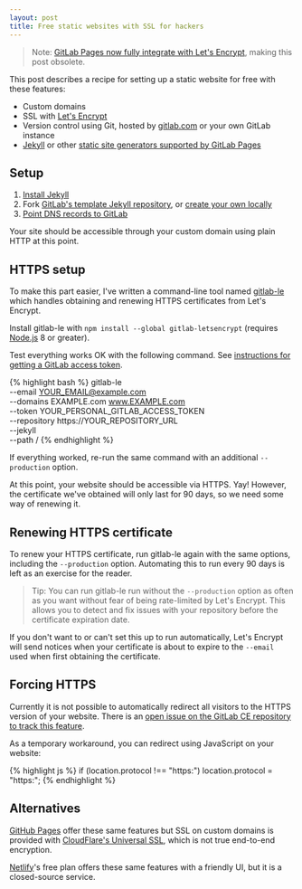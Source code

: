 ```yaml
---
layout: post
title: Free static websites with SSL for hackers
---
```


> Note: [GitLab Pages now fully integrate with Let's Encrypt](https://docs.gitlab.com/ee/user/project/pages/custom_domains_ssl_tls_certification/lets_encrypt_integration.html), making this post obsolete.

This post describes a recipe for setting up a static website for free with these features:

* Custom domains
* SSL with [Let's Encrypt](https://letsencrypt.org/)
* Version control using Git, hosted by [gitlab.com](https://gitlab.com) or your own GitLab instance
* [Jekyll](https://jekyllrb.com/) or other [static site generators supported by GitLab Pages](https://about.gitlab.com/2016/06/17/ssg-overview-gitlab-pages-part-3-examples-ci/)

## Setup

1. [Install Jekyll](https://jekyllrb.com/docs/installation/)
2. Fork [GitLab's template Jekyll repository](https://gitlab.com/pages/jekyll#getting-started), or [create your own locally](https://gitlab.com/pages/jekyll#using-jekyll-locally)
3. [Point DNS records to GitLab](https://docs.gitlab.com/ee/user/project/pages/getting_started_part_three.html#dns-records)

Your site should be accessible through your custom domain using plain HTTP at this point.

## HTTPS setup

To make this part easier, I've written a command-line tool named [gitlab-le](https://github.com/rolodato/gitlab-letsencrypt) which handles obtaining and renewing HTTPS certificates from Let's Encrypt.

Install gitlab-le with `npm install --global gitlab-letsencrypt` (requires [Node.js](https://nodejs.org/en/) 8 or greater).

Test everything works OK with the following command.
See [instructions for getting a GitLab access token](https://docs.gitlab.com/ce/user/profile/personal_access_tokens.html).

{% highlight bash %}
gitlab-le \
  --email YOUR_EMAIL@example.com \
  --domains EXAMPLE.com www.EXAMPLE.com \
  --token YOUR_PERSONAL_GITLAB_ACCESS_TOKEN \
  --repository https://YOUR_REPOSITORY_URL \
  --jekyll \
  --path /
{% endhighlight %}

If everything worked, re-run the same command with an additional `--production` option.

At this point, your website should be accessible via HTTPS. Yay!
However, the certificate we've obtained will only last for 90 days, so we need some way of renewing it.

## Renewing HTTPS certificate

To renew your HTTPS certificate, run gitlab-le again with the same options, including the `--production` option.
Automating this to run every 90 days is left as an exercise for the reader.

> Tip: You can run gitlab-le run without the `--production` option as often as you want without fear of being rate-limited by Let's Encrypt. This allows you to detect and fix issues with your repository before the certificate expiration date.

If you don't want to or can't set this up to run automatically, Let's Encrypt will send notices when your certificate is about to expire to the `--email` used when first obtaining the certificate.

## Forcing HTTPS

Currently it is not possible to automatically redirect all visitors to the HTTPS version of your website.
There is an [open issue on the GitLab CE repository to track this feature](https://gitlab.com/gitlab-org/gitlab-ce/issues/28857).

As a temporary workaround, you can redirect using JavaScript on your website:

{% highlight js %}
if (location.protocol !== "https:") location.protocol = "https:";
{% endhighlight %}

## Alternatives

[GitHub Pages](https://pages.github.com/) offer these same features but SSL on custom domains is provided with [CloudFlare's Universal SSL](https://blog.cloudflare.com/secure-and-fast-github-pages-with-cloudflare/), which is not true end-to-end encryption.

[Netlify](https://www.netlify.com/)'s free plan offers these same features with a friendly UI, but it is a closed-source service.
